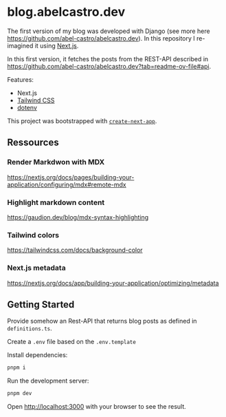 # blog.abelcastro.dev

The first version of my blog was developed with Django (see more here https://github.com/abel-castro/abelcastro.dev).
In this repository I re-imagined it using [Next.js](https://nextjs.org/).

In this first version, it fetches the posts from the REST-API described in https://github.com/abel-castro/abelcastro.dev?tab=readme-ov-file#api.

Features:

- Next.js
- [Tailwind CSS](https://tailwindcss.com)
- [dotenv](https://www.npmjs.com/package/dotenv)

This project was bootstrapped with [`create-next-app`](https://github.com/vercel/next.js/tree/canary/packages/create-next-app).

## Ressources

### Render Markdwon with MDX

https://nextjs.org/docs/pages/building-your-application/configuring/mdx#remote-mdx

### Highlight markdown content

https://gaudion.dev/blog/mdx-syntax-highlighting

### Tailwind colors

https://tailwindcss.com/docs/background-color

### Next.js metadata

https://nextjs.org/docs/app/building-your-application/optimizing/metadata

## Getting Started

Provide somehow an Rest-API that returns blog posts as defined in `definitions.ts`.

Create a `.env` file based on the `.env.template`

Install dependencies:
```bash
pnpm i
```

Run the development server:

```bash
pnpm dev
```

Open [http://localhost:3000](http://localhost:3000) with your browser to see the result.
